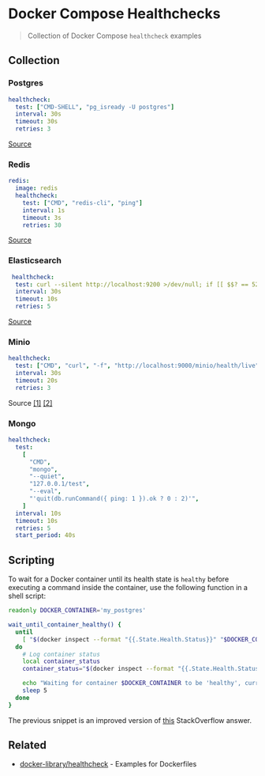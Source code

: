 # Docker Compose Healthchecks

> Collection of Docker Compose `healthcheck` examples

## Collection

### Postgres

```yml
healthcheck:
  test: ["CMD-SHELL", "pg_isready -U postgres"]
  interval: 30s
  timeout: 30s
  retries: 3
```

[Source](https://til.codes/health-check-option-in-docker-to-wait-for-dependent-containers-to-be-healthy/)

### Redis

```yml
redis:
  image: redis
  healthcheck:
    test: ["CMD", "redis-cli", "ping"]
    interval: 1s
    timeout: 3s
    retries: 30
```

[Source](https://gist.github.com/phuysmans/4f67a7fa1b0c6809a86f014694ac6c3a)

### Elasticsearch

```yml
 healthcheck:
  test: curl --silent http://localhost:9200 >/dev/null; if [[ $$? == 52 ]]; then echo 0; else echo 1; fi
  interval: 30s
  timeout: 10s
  retries: 5
```

[Source](https://www.elastic.co/guide/en/elastic-stack-get-started/current/get-started-docker.html)

### Minio

```yml
healthcheck:
  test: ["CMD", "curl", "-f", "http://localhost:9000/minio/health/live"]
  interval: 30s
  timeout: 20s
  retries: 3
```

Source [[1]](https://github.com/minio/minio/blob/c9d502e6fadf2c2cbb1e2ce7a9dc8de7dfed1d34/docs/orchestration/docker-swarm/docker-compose-secrets.yaml#L25-L29) [[2]](https://github.com/minio/minio/blob/bdd094bc39275a0543484c09f4fb99ce3fe14787/docs/metrics/healthcheck/README.md)

### Mongo

```yml
healthcheck:
  test:
    [
      "CMD",
      "mongo",
      "--quiet",
      "127.0.0.1/test",
      "--eval",
      "'quit(db.runCommand({ ping: 1 }).ok ? 0 : 2)'",
    ]
  interval: 10s
  timeout: 10s
  retries: 5
  start_period: 40s
```

## Scripting

To wait for a Docker container until its health state is `healthy` before executing a command inside the container, use the following function in a shell script:

```sh
readonly DOCKER_CONTAINER='my_postgres'

wait_until_container_healthy() {
  until
    [ "$(docker inspect --format "{{.State.Health.Status}}" "$DOCKER_CONTAINER")" = 'healthy' ]
  do
    # Log container status
    local container_status
    container_status="$(docker inspect --format "{{.State.Health.Status}}" "$DOCKER_CONTAINER")"

    echo "Waiting for container $DOCKER_CONTAINER to be 'healthy', current status is '$container_status'. Sleeping for five seconds..."
    sleep 5
  done
}
```

The previous snippet is an improved version of [this](https://stackoverflow.com/a/33520390/2227405) StackOverflow answer.

## Related

- [docker-library/healthcheck](https://github.com/docker-library/healthcheck) - Examples for Dockerfiles
